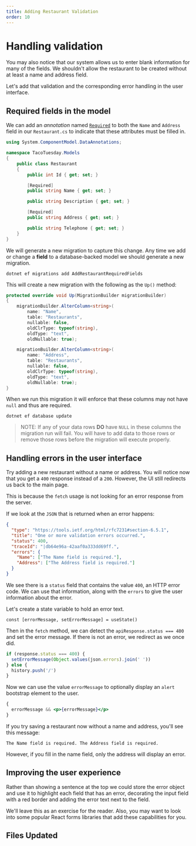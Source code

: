 ```yaml
---
title: Adding Restaurant Validation
order: 10
---
```


# Handling validation

You may also notice that our system allows us to enter blank information for
many of the fields. We shouldn't allow the restaurant to be created without at
least a name and address field.

Let's add that validation and the corresponding error handling in the user
interface.

## Required fields in the model

We can add an _annotation_ named
[`Required`](https://docs.microsoft.com/en-us/ef/core/modeling/entity-properties?tabs=data-annotations%2Cfluent-api%2Cwithout-nrt#explicit-configuration)
to both the `Name` and `Address` field in our `Restaurant.cs` to indicate that
these attributes must be filled in.

```csharp
using System.ComponentModel.DataAnnotations;

namespace TacoTuesday.Models
{
    public class Restaurant
    {
        public int Id { get; set; }

        [Required]
        public string Name { get; set; }

        public string Description { get; set; }

        [Required]
        public string Address { get; set; }

        public string Telephone { get; set; }
    }
}
```

We will generate a new migration to capture this change. Any time we add or
change a **field** to a database-backed model we should generate a new
migration.

```shell
dotnet ef migrations add AddRestaurantRequiredFields
```

This will create a new migration with the following as the `Up()` method:

```csharp
protected override void Up(MigrationBuilder migrationBuilder)
{
    migrationBuilder.AlterColumn<string>(
        name: "Name",
        table: "Restaurants",
        nullable: false,
        oldClrType: typeof(string),
        oldType: "text",
        oldNullable: true);

    migrationBuilder.AlterColumn<string>(
        name: "Address",
        table: "Restaurants",
        nullable: false,
        oldClrType: typeof(string),
        oldType: "text",
        oldNullable: true);
}
```

When we run this migration it will enforce that these columns may not have
`null` and thus are required.

```shell
dotnet ef database update
```

> NOTE: If any of your data rows **DO** have `NULL` in these columns the
> migration run will fail. You will have to add data to those rows or remove
> those rows before the migration will execute properly.

## Handling errors in the user interface

Try adding a new restaurant without a name or address. You will notice now that
you get a `400` response instead of a `200`. However, the UI still redirects us
back to the main page.

This is because the `fetch` usage is not looking for an error response from the
server.

If we look at the `JSON` that is returned when an error happens:

```json
{
  "type": "https://tools.ietf.org/html/rfc7231#section-6.5.1",
  "title": "One or more validation errors occurred.",
  "status": 400,
  "traceId": "|db64e96a-42aaf0a333dd69ff.",
  "errors": {
    "Name": ["The Name field is required."],
    "Address": ["The Address field is required."]
  }
}
```

We see there is a `status` field that contains the value `400`, an HTTP error
code. We can use that information, along with the `errors` to give the user
information about the error.

Let's create a state variable to hold an error text.

```
const [errorMessage, setErrorMessage] = useState()
```

Then in the `fetch` method, we can detect the `apiResponse.status === 400` and
set the error message. If there is not an error, we redirect as we once did.

```javascript
if (response.status === 400) {
  setErrorMessage(Object.values(json.errors).join(' '))
} else {
  history.push('/')
}
```

Now we can use the value `errorMessage` to optionally display an `alert`
bootstrap element to the user.

```jsx
{
  errorMessage && <p>{errorMessage}</p>
}
```

If you try saving a restaurant now without a name and address, you'll see this
message:

```
The Name field is required. The Address field is required.
```

However, if you fill in the name field, only the address will display an error.

## Improving the user experience

Rather than showing a sentence at the top we could store the error object and
use it to highlight each field that has an error, decorating the input field
with a red border and adding the error text next to the field.

We'll leave this as an exercise for the reader. Also, you may want to look into
some popular React forms libraries that add these capabilities for you.

## Files Updated

<GithubCommitViewer repo="gstark/TacoTuesday" commit="1792d1894557813882f14aa1828aadb0215ec16b" />
